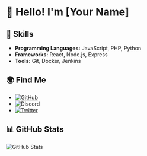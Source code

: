 # 👋 Hello! I'm [Your Name]

## 🚀 Skills
- **Programming Languages:** JavaScript, PHP, Python
- **Frameworks:** React, Node.js, Express
- **Tools:** Git, Docker, Jenkins

## 🌍 Find Me
- [![GitHub](https://img.shields.io/badge/GitHub-1tzArad-blue?style=flat&logo=github)](https://github.com/1tzArad)
- ![Discord](https://img.shields.io/discord/1146012866214899722)
- [![Twitter](https://img.shields.io/badge/Twitter-YourUsername-blue?style=flat&logo=twitter)](https://twitter.com/YourUsername)

## 📊 GitHub Stats
![GitHub Stats](https://github-readme-stats.vercel.app/api?username=1tzArad&show_icons=true&theme=radical)
